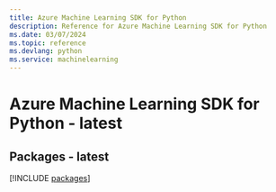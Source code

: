```yaml
---
title: Azure Machine Learning SDK for Python
description: Reference for Azure Machine Learning SDK for Python
ms.date: 03/07/2024
ms.topic: reference
ms.devlang: python
ms.service: machinelearning
---
```

# Azure Machine Learning SDK for Python - latest
## Packages - latest
[!INCLUDE [packages](machine-learning-index.md)]